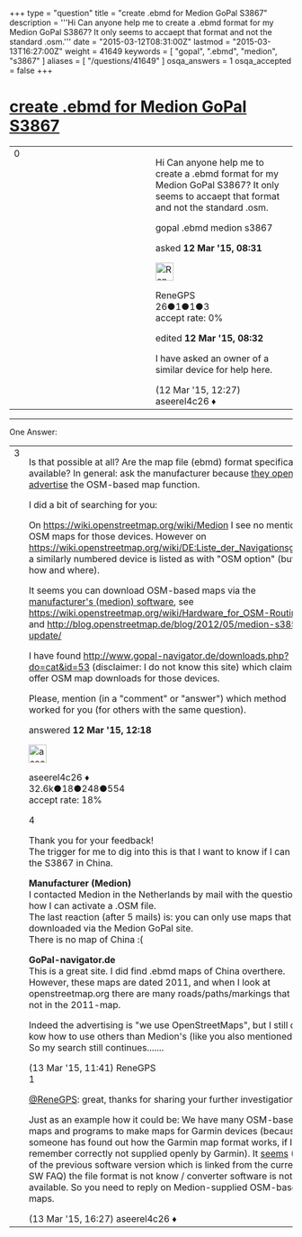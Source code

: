 +++
type = "question"
title = "create .ebmd for Medion GoPal S3867"
description = '''Hi Can anyone help me to create a .ebmd format for my Medion GoPal S3867? It only seems to accaept that format and not the standard .osm.'''
date = "2015-03-12T08:31:00Z"
lastmod = "2015-03-13T16:27:00Z"
weight = 41649
keywords = [ "gopal", ".ebmd", "medion", "s3867" ]
aliases = [ "/questions/41649" ]
osqa_answers = 1
osqa_accepted = false
+++

<div class="headNormal">

# [create .ebmd for Medion GoPal S3867](/questions/41649/create-ebmd-for-medion-gopal-s3867)

</div>

<div id="main-body">

<div id="askform">

<table id="question-table" style="width:100%;">
<colgroup>
<col style="width: 50%" />
<col style="width: 50%" />
</colgroup>
<tbody>
<tr>
<td style="width: 30px; vertical-align: top"><div class="vote-buttons">
<span id="post-41649-upvote" class="ajax-command post-vote up" rel="nofollow" title="I like this post (click again to cancel)"> </span>
<div id="post-41649-score" class="post-score" title="current number of votes">
0
</div>
<span id="post-41649-downvote" class="ajax-command post-vote down" rel="nofollow" title="I dont like this post (click again to cancel)"> </span> <span id="favorite-mark" class="ajax-command favorite-mark" rel="nofollow" title="mark/unmark this question as favorite (click again to cancel)"> </span>
<div id="favorite-count" class="favorite-count">
&#10;</div>
</div></td>
<td><div id="item-right">
<div class="question-body">
<p>Hi Can anyone help me to create a .ebmd format for my Medion GoPal S3867? It only seems to accaept that format and not the standard .osm.</p>
</div>
<div id="question-tags" class="tags-container tags">
<span class="post-tag tag-link-gopal" rel="tag" title="see questions tagged &#39;gopal&#39;">gopal</span> <span class="post-tag tag-link-.ebmd" rel="tag" title="see questions tagged &#39;.ebmd&#39;">.ebmd</span> <span class="post-tag tag-link-medion" rel="tag" title="see questions tagged &#39;medion&#39;">medion</span> <span class="post-tag tag-link-s3867" rel="tag" title="see questions tagged &#39;s3867&#39;">s3867</span>
</div>
<div id="question-controls" class="post-controls">
&#10;</div>
<div class="post-update-info-container">
<div class="post-update-info post-update-info-user">
<p>asked <strong>12 Mar '15, 08:31</strong></p>
<img src="https://secure.gravatar.com/avatar/395beb0b9b681000e6f827fcc7856d15?s=32&amp;d=identicon&amp;r=g" class="gravatar" width="32" height="32" alt="ReneGPS&#39;s gravatar image" />
<p><span>ReneGPS</span><br />
<span class="score" title="26 reputation points">26</span><span title="1 badges"><span class="badge1">●</span><span class="badgecount">1</span></span><span title="1 badges"><span class="silver">●</span><span class="badgecount">1</span></span><span title="3 badges"><span class="bronze">●</span><span class="badgecount">3</span></span><br />
<span class="accept_rate" title="Rate of the user&#39;s accepted answers">accept rate:</span> <span title="ReneGPS has no accepted answers">0%</span></p>
</div>
<div class="post-update-info post-update-info-edited">
<p><span> edited <strong>12 Mar '15, 08:32</strong> </span></p>
</div>
</div>
<div id="comments-container-41649" class="comments-container">
<span id="41655"></span>
<div id="comment-41655" class="comment">
<div id="post-41655-score" class="comment-score">
&#10;</div>
<div class="comment-text">
<p>I have asked an owner of a similar device for help here.</p>
</div>
<div id="comment-41655-info" class="comment-info">
<span class="comment-age">(12 Mar '15, 12:27)</span> <span class="comment-user userinfo">aseerel4c26 ♦</span>
</div>
</div>
</div>
<div id="comment-tools-41649" class="comment-tools">
&#10;</div>
<div class="clear">
&#10;</div>
<div id="comment-41649-form-container" class="comment-form-container">
&#10;</div>
<div class="clear">
&#10;</div>
</div></td>
</tr>
</tbody>
</table>

------------------------------------------------------------------------

<div class="tabBar">

<span id="sort-top"></span>

<div class="headQuestions">

One Answer:

</div>

</div>

<span id="41654"></span>

<div id="answer-container-41654" class="answer">

<table style="width:100%;">
<colgroup>
<col style="width: 50%" />
<col style="width: 50%" />
</colgroup>
<tbody>
<tr>
<td style="width: 30px; vertical-align: top"><div class="vote-buttons">
<span id="post-41654-upvote" class="ajax-command post-vote up" rel="nofollow" title="I like this post (click again to cancel)"> </span>
<div id="post-41654-score" class="post-score" title="current number of votes">
3
</div>
<span id="post-41654-downvote" class="ajax-command post-vote down" rel="nofollow" title="I dont like this post (click again to cancel)"> </span>
</div></td>
<td><div class="item-right">
<div class="answer-body">
<p>Is that possible at all? Are the map file (ebmd) format specifications available? In general: ask the manufacturer because <a href="http://aldi.medion.com/md99215/sued/">they openly advertise</a> the OSM-based map function.</p>
<p>I did a bit of searching for you:</p>
<p>On <a href="https://wiki.openstreetmap.org/wiki/Medion">https://wiki.openstreetmap.org/wiki/Medion</a> I see no mention of OSM maps for those devices. However on <a href="https://wiki.openstreetmap.org/wiki/DE:Liste_der_Navigationsgeräte">https://wiki.openstreetmap.org/wiki/DE:Liste_der_Navigationsgeräte</a> a similarly numbered device is listed as with "OSM option" (but not how and where).</p>
<p>It seems you can download OSM-based maps via the <a href="http://www.medion-assistant-shop.com/de/">manufacturer's (medion) software</a>, see <a href="https://wiki.openstreetmap.org/wiki/Hardware_for_OSM-Routing">https://wiki.openstreetmap.org/wiki/Hardware_for_OSM-Routing</a> and <a href="http://blog.openstreetmap.de/blog/2012/05/medion-s3857-update/">http://blog.openstreetmap.de/blog/2012/05/medion-s3857-update/</a></p>
<p>I have found <a href="http://www.gopal-navigator.de/downloads.php?do=cat&amp;id=53">http://www.gopal-navigator.de/downloads.php?do=cat&amp;id=53</a> (disclaimer: I do not know this site) which claims to offer OSM map downloads for those devices.</p>
<p>Please, mention (in a "comment" or "answer") which method worked for you (for others with the same question).</p>
</div>
<div class="answer-controls post-controls">
&#10;</div>
<div class="post-update-info-container">
<div class="post-update-info post-update-info-user">
<p>answered <strong>12 Mar '15, 12:18</strong></p>
<img src="https://secure.gravatar.com/avatar/66f0dc05b44574e3894be07b0b37cf37?s=32&amp;d=identicon&amp;r=g" class="gravatar" width="32" height="32" alt="aseerel4c26&#39;s gravatar image" />
<p><span>aseerel4c26 ♦</span><br />
<span class="score" title="32615 reputation points"><span>32.6k</span></span><span title="18 badges"><span class="badge1">●</span><span class="badgecount">18</span></span><span title="248 badges"><span class="silver">●</span><span class="badgecount">248</span></span><span title="554 badges"><span class="bronze">●</span><span class="badgecount">554</span></span><br />
<span class="accept_rate" title="Rate of the user&#39;s accepted answers">accept rate:</span> <span title="aseerel4c26 has 169 accepted answers">18%</span></p>
</div>
</div>
<div id="comments-container-41654" class="comments-container">
<span id="41676"></span>
<div id="comment-41676" class="comment">
<div id="post-41676-score" class="comment-score">
4
</div>
<div class="comment-text">
<p>Thank you for your feedback!<br />
The trigger for me to dig into this is that I want to know if I can use the S3867 in China.</p>
<p><strong>Manufacturer (Medion)</strong><br />
I contacted Medion in the Netherlands by mail with the question how I can activate a .OSM file.<br />
The last reaction (after 5 mails) is: you can only use maps that are downloaded via the Medion GoPal site.<br />
There is no map of China :(</p>
<p><strong>GoPal-navigator.de</strong><br />
This is a great site. I did find .ebmd maps of China overthere. However, these maps are dated 2011, and when I look at openstreetmap.org there are many roads/paths/markings that are not in the 2011-map.</p>
<p>Indeed the advertising is "we use OpenStreetMaps", but I still don't kow how to use others than Medion's (like you also mentioned).<br />
So my search still continues.......</p>
</div>
<div id="comment-41676-info" class="comment-info">
<span class="comment-age">(13 Mar '15, 11:41)</span> <span class="comment-user userinfo">ReneGPS</span>
</div>
</div>
<span id="41689"></span>
<div id="comment-41689" class="comment">
<div id="post-41689-score" class="comment-score">
1
</div>
<div class="comment-text">
<p><a href="http://help.openstreetmap.org/users/10650/renegps">@ReneGPS</a>: great, thanks for sharing your further investigation.</p>
<p>Just as an example how it could be: We have many OSM-based maps and programs to make maps <span>for Garmin</span> devices (because someone has found out how the Garmin map format works, if I remember correctly not supplied openly by Garmin). It <a href="http://www.gopal-navigator.de/wiki/GoPal_Outdoor_Navigator_2_-_FAQ#Kann_ich_eigenes_Kartenmaterial_erstellen.2Fbenutzen.2C_z.B_OSM.3F">seems</a> (FAQ of the previous software version which is linked from the current SW FAQ) the file format is not know / converter software is not available. So you need to reply on Medion-supplied OSM-based maps.</p>
</div>
<div id="comment-41689-info" class="comment-info">
<span class="comment-age">(13 Mar '15, 16:27)</span> <span class="comment-user userinfo">aseerel4c26 ♦</span>
</div>
</div>
</div>
<div id="comment-tools-41654" class="comment-tools">
&#10;</div>
<div class="clear">
&#10;</div>
<div id="comment-41654-form-container" class="comment-form-container">
&#10;</div>
<div class="clear">
&#10;</div>
</div></td>
</tr>
</tbody>
</table>

</div>

<div class="paginator-container-left">

</div>

</div>

</div>

